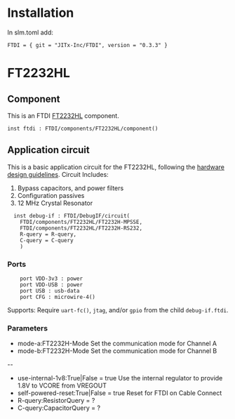 # Installation

In slm.toml add:
```
FTDI = { git = "JITx-Inc/FTDI", version = "0.3.3" }
```

# FT2232HL
## Component
This is an FTDI [FT2232HL](https://ftdichip.com/wp-content/uploads/2024/05/DS_FT2232H.pdf) component.
```
inst ftdi : FTDI/components/FT2232HL/component()
```

## Application circuit
This is a basic application circuit for the FT2232HL, following the [hardware design guidelines](https://ftdichip.com/wp-content/uploads/2020/08/AN_146_USB_Hardware_Design_Guidelines_for_FTDI_ICs.pdf).
Circuit Includes:
1.  Bypass capacitors, and power filters
2.  Configuration passives
3.  12 MHz Crystal Resonator 
```
  inst debug-if : FTDI/DebugIF/circuit(
    FTDI/components/FT2232HL/FT2232H-MPSSE,
    FTDI/components/FT2232HL/FT2232H-RS232,
    R-query = R-query,
    C-query = C-query
    )
```
### Ports
```
    port VDD-3v3 : power
    port VDD-USB : power
    port USB : usb-data
    port CFG : microwire-4()
```

Supports:
Require `uart-fc()`, `jtag`, and/or `gpio` from the child `debug-if.ftdi`.

### Parameters
- mode-a:FT2232H-Mode  Set the communication mode for Channel A
- mode-b:FT2232H-Mode  Set the communication mode for Channel B

-- 

- use-internal-1v8:True|False = true  Use the internal regulator to provide 1.8V to VCORE from VREGOUT
- self-powered-reset:True|False = true  Reset for FTDI on Cable Connect
- R-query:ResistorQuery = ?  
- C-query:CapacitorQuery = ?
